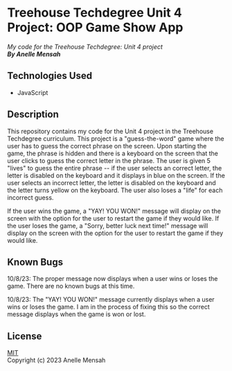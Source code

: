 # Treehouse Techdegree Unit 4 Project: OOP Game Show App
_My code for the Treehouse Techdegree: Unit 4 project_
\
_**By Anelle Mensah**_

## Technologies Used
* JavaScript

## Description
This repository contains my code for the Unit 4 project in the Treehouse Techdegree curriculum. This project is a "guess-the-word" game where the user has to guess the correct phrase on the screen. Upon starting the game, the phrase is hidden and there is a keyboard on the screen that the user clicks to guess the correct letter in the phrase. The user is given 5 "lives" to guess the entire phrase -- if the user selects an correct letter, the letter is disabled on the keyboard and it displays in blue on the screen. If the user selects an incorrect letter, the letter is disabled on the keyboard and the letter turns yellow on the keyboard. The user also loses a "life" for each incorrect guess.

If the user wins the game, a "YAY! YOU WON!" message will display on the screen with the option for the user to restart the game if they would like. If the user loses the game, a "Sorry, better luck next time!" message will display on the screen with the option for the user to restart the game if they would like.

## Known Bugs
10/8/23: The proper message now displays when a user wins or loses the game. There are no known bugs at this time.

10/8/23: The "YAY! YOU WON!" message currently displays when a user wins or loses the game. I am in the process of fixing this so the correct message displays when the game is won or lost.

## License
[MIT](https://choosealicense.com/licenses/mit/#)
\
Copyright (c) 2023 Anelle Mensah